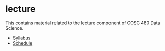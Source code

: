 # lecture
This contains material related to the lecture component of COSC 480 Data Science.

- [Syllabus](syllabus.pdf)
- [Schedule](schedule.md)

